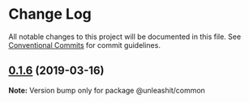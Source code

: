 # Change Log

All notable changes to this project will be documented in this file.
See [Conventional Commits](https://conventionalcommits.org) for commit guidelines.

## [0.1.6](https://github.com/unleashit/npm-library/compare/@unleashit/common@0.1.5...@unleashit/common@0.1.6) (2019-03-16)

**Note:** Version bump only for package @unleashit/common
